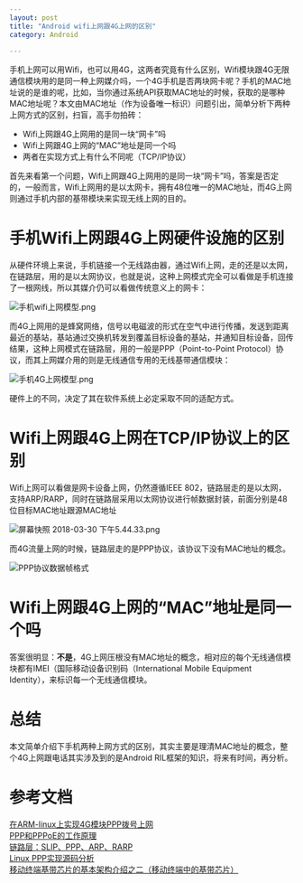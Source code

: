 ```yaml
---
layout: post
title: "Android wifi上网跟4G上网的区别"
category: Android
 
---
```


手机上网可以用Wifi，也可以用4G，这两者究竟有什么区别，Wifi模块跟4G无限通信模块用的是同一种上网媒介吗，一个4G手机是否两块网卡呢？手机的MAC地址说的是谁的呢，比如，当你通过系统API获取MAC地址的时候，获取的是哪种MAC地址呢？本文由MAC地址（作为设备唯一标识）问题引出，简单分析下两种上网方式的区别，扫盲，高手勿拍砖：


* Wifi上网跟4G上网用的是同一块“网卡”吗
* Wifi上网跟4G上网的“MAC”地址是同一个吗
* 两者在实现方式上有什么不同呢（TCP/IP协议）


首先来看第一个问题，Wifi上网跟4G上网用的是同一块“网卡”吗，答案是否定的，一般而言，Wifi上网用的是以太网卡，拥有48位唯一的MAC地址，而4G上网则通过手机内部的基带模块来实现无线上网的目的。

# 手机Wifi上网跟4G上网硬件设施的区别

从硬件环境上来说，手机链接一个无线路由器，通过Wifi上网，走的还是以太网，在链路层，用的是以太网协议，也就是说，这种上网模式完全可以看做是手机连接了一根网线，所以其媒介仍可以看做传统意义上的网卡：

![手机wifi上网模型.png](https://upload-images.jianshu.io/upload_images/1460468-99d8d19275bbbdc8.png?imageMogr2/auto-orient/strip%7CimageView2/2/w/1240)

而4G上网用的是蜂窝网络，信号以电磁波的形式在空气中进行传播，发送到距离最近的基站，基站通过交换机转发到覆盖目标设备的基站，并通知目标设备，回传结果，这种上网模式在链路层，用的一般是PPP（Point-to-Point Protocol）协议，而其上网媒介用的则是无线通信专用的无线基带通信模块：

![手机4G上网模型.png](https://upload-images.jianshu.io/upload_images/1460468-b03a5be8526f11d6.png?imageMogr2/auto-orient/strip%7CimageView2/2/w/1240)

硬件上的不同，决定了其在软件系统上必定采取不同的适配方式。


# Wifi上网跟4G上网在TCP/IP协议上的区别


Wifi上网可以看做是网卡设备上网，仍然遵循IEEE 802，链路层走的是以太网，支持ARP/RARP，同时在链路层采用以太网协议进行帧数据封装，前面分别是48位目标MAC地址跟源MAC地址

![屏幕快照 2018-03-30 下午5.44.33.png](https://upload-images.jianshu.io/upload_images/1460468-ba37753b53dfd51a.png?imageMogr2/auto-orient/strip%7CimageView2/2/w/1240)


而4G流量上网的时候，链路层走的是PPP协议，该协议下没有MAC地址的概念。

![PPP协议数据帧格式](https://upload-images.jianshu.io/upload_images/1460468-6f0f749ee0019e99.png?imageMogr2/auto-orient/strip%7CimageView2/2/w/1240)


# Wifi上网跟4G上网的“MAC”地址是同一个吗

答案很明显：**不是**，4G上网压根没有MAC地址的概念，相对应的每个无线通信模块都有IMEI（国际移动设备识别码（International Mobile Equipment Identity），来标识每一个无线通信模块。


# 总结

本文简单介绍下手机两种上网方式的区别，其实主要是理清MAC地址的概念，整个4G上网跟电话其实涉及到的是Android RIL框架的知识，将来有时间，再分析。


       
# 参考文档

[ 在ARM-linux上实现4G模块PPP拨号上网](https://blog.csdn.net/zqixiao_09/article/details/52540887)    
[PPP和PPPoE的工作原理](https://blog.csdn.net/easebone/article/details/7370369)      
[链路层：SLIP、PPP、ARP、RARP](https://blog.csdn.net/mr_avin/article/details/54784059)       
[Linux PPP实现源码分析](https://blog.csdn.net/osnetdev/article/details/8958058)      
[移动终端基带芯片的基本架构介绍之二（移动终端中的基带芯片）](https://blog.csdn.net/lxl584685501/article/details/46771429)

